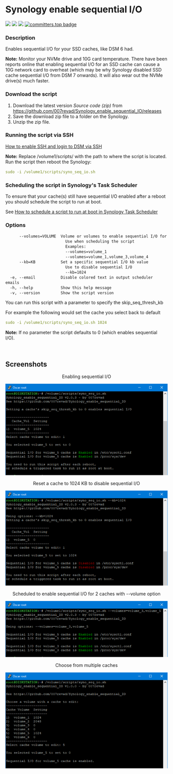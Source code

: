 # Synology enable sequential I/O

<a href="https://github.com/007revad/Synology_enable_sequential_IO/releases"><img src="https://img.shields.io/github/release/007revad/Synology_enable_sequential_IO.svg"></a>
<a href="https://hits.seeyoufarm.com"><img src="https://hits.seeyoufarm.com/api/count/incr/badge.svg?url=https%3A%2F%2Fgithub.com%2F007revad%2FSynology_enable_sequential_IOh&count_bg=%2379C83D&title_bg=%23555555&icon=&icon_color=%23E7E7E7&title=views&edge_flat=false"/></a>
[![](https://img.shields.io/static/v1?label=Sponsor&message=%E2%9D%A4&logo=GitHub&color=%23fe8e86)](https://github.com/sponsors/007revad)
[![committers.top badge](https://user-badge.committers.top/australia/007revad.svg)](https://user-badge.committers.top/australia/007revad)

### Description

Enables sequential I/O for your SSD caches, like DSM 6 had.

**Note:** Monitor your NVMe drive and 10G card temperature. There have been reports online that enabling sequential I/O for an SSD cache can cause a 10G network card to overheat (which may be why Synology disabled SSD cache sequential I/O from DSM 7 onwards). It will also wear out the NVMe drive(s) much faster.

### Download the script

1. Download the latest version _Source code (zip)_ from https://github.com/007revad/Synology_enable_sequential_IO/releases
2. Save the download zip file to a folder on the Synology.
3. Unzip the zip file.

### Running the script via SSH

[How to enable SSH and login to DSM via SSH](https://kb.synology.com/en-global/DSM/tutorial/How_to_login_to_DSM_with_root_permission_via_SSH_Telnet)

**Note:** Replace /volume1/scripts/ with the path to where the script is located.
Run the script then reboot the Synology:

```YAML
sudo -i /volume1/scripts/syno_seq_io.sh
```

### Scheduling the script in Synology's Task Scheduler

To ensure that your cache(s) still have sequential I/O enabled after a reboot you should schedule the script to run at boot.

See <a href=how_to_schedule.md/>How to schedule a script to run at boot in Synology Task Scheduler</a>

### Options

```
      --volumes=VOLUME  Volume or volumes to enable sequential I/O for
                          Use when scheduling the script
                          Examples:
                          --volumes=volume_1
                          --volumes=volume_1,volume_3,volume_4
      --kb=KB           Set a specific sequential I/O kb value
                          Use to disable sequential I/O
                          --kb=1024
  -e, --email           Disable colored text in output scheduler emails
  -h, --help            Show this help message
  -v, --version         Show the script version
```

You can run this script with a parameter to specify the skip_seq_thresh_kb

For example the following would set the cache you select back to default

```YAML
sudo -i /volume1/scripts/syno_seq_io.sh 1024
```

**Note:** If no parameter the script defaults to 0 (which enables sequential I/O).

<br>

## Screenshots

<p align="center">Enabling sequential I/O</p>
<p align="center"><img src="/images/manual.png"></p>

<p align="center">Reset a cache to 1024 KB to disable sequential I/O</p>
<p align="center"><img src="/images/default.png"></p>

<p align="center">Scheduled to enable sequential I/O for 2 caches with --volume option</p>
<p align="center"><img src="/images/2caches.png"></p>

<p align="center">Choose from multiple caches</p>
<p align="center"><img src="/images/screenshot.png"></p>

